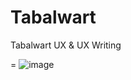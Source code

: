 # Tabalwart
Tabalwart UX &amp; UX Writing 

=
![image](https://user-images.githubusercontent.com/63984422/169910231-801eae29-f406-41c6-90ab-ddd285de9d21.png)
